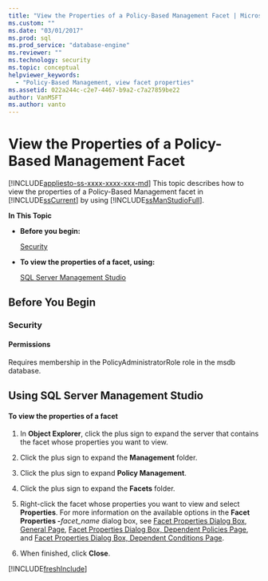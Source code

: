 ```yaml
---
title: "View the Properties of a Policy-Based Management Facet | Microsoft Docs"
ms.custom: ""
ms.date: "03/01/2017"
ms.prod: sql
ms.prod_service: "database-engine"
ms.reviewer: ""
ms.technology: security
ms.topic: conceptual
helpviewer_keywords: 
  - "Policy-Based Management, view facet properties"
ms.assetid: 022a244c-c2e7-4467-b9a2-c7a27859be22
author: VanMSFT
ms.author: vanto
---
```

# View the Properties of a Policy-Based Management Facet
[!INCLUDE[appliesto-ss-xxxx-xxxx-xxx-md](../../includes/appliesto-ss-xxxx-xxxx-xxx-md.md)]
  This topic describes how to view the properties of a Policy-Based Management facet in [!INCLUDE[ssCurrent](../../includes/sscurrent-md.md)] by using [!INCLUDE[ssManStudioFull](../../includes/ssmanstudiofull-md.md)].  
  
 **In This Topic**  
  
-   **Before you begin:**  
  
     [Security](#Security)  
  
-   **To view the properties of a facet, using:**  
  
     [SQL Server Management Studio](#SSMSProcedure)  
  
##  <a name="BeforeYouBegin"></a> Before You Begin  
  
###  <a name="Security"></a> Security  
  
####  <a name="Permissions"></a> Permissions  
 Requires membership in the PolicyAdministratorRole role in the msdb database.  
  
##  <a name="SSMSProcedure"></a> Using SQL Server Management Studio  
  
#### To view the properties of a facet  
  
1.  In **Object Explorer**, click the plus sign to expand the server that contains the facet whose properties you want to view.  
  
2.  Click the plus sign to expand the **Management** folder.  
  
3.  Click the plus sign to expand **Policy Management**.  
  
4.  Click the plus sign to expand the **Facets** folder.  
  
5.  Right-click the facet whose properties you want to view and select **Properties**. For more information on the available options in the **Facet Properties -**_facet_name_ dialog box, see [Facet Properties Dialog Box, General Page](../../relational-databases/policy-based-management/facet-properties-dialog-box-general-page.md), [Facet Properties Dialog Box, Dependent Policies Page](../../relational-databases/policy-based-management/facet-properties-dialog-box-dependent-policies-page.md), and [Facet Properties Dialog Box, Dependent Conditions Page](../../relational-databases/policy-based-management/facet-properties-dialog-box-dependent-conditions-page.md).  
  
6.  When finished, click **Close**.  

[!INCLUDE[freshInclude](../../includes/paragraph-content/fresh-note-steps-feedback.md)]

